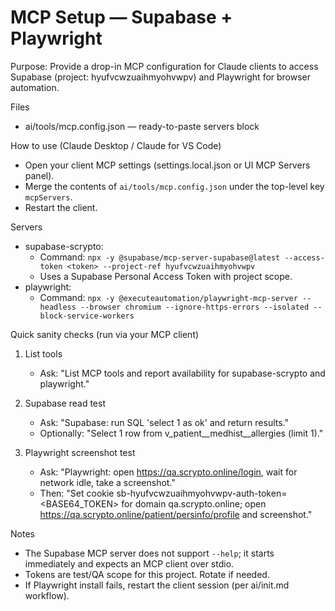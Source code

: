 # MCP Setup — Supabase + Playwright

Purpose: Provide a drop-in MCP configuration for Claude clients to access Supabase (project: hyufvcwzuaihmyohvwpv) and Playwright for browser automation.

Files
- ai/tools/mcp.config.json — ready-to-paste servers block

How to use (Claude Desktop / Claude for VS Code)
- Open your client MCP settings (settings.local.json or UI MCP Servers panel).
- Merge the contents of `ai/tools/mcp.config.json` under the top-level key `mcpServers`.
- Restart the client.

Servers
- supabase-scrypto:
  - Command: `npx -y @supabase/mcp-server-supabase@latest --access-token <token> --project-ref hyufvcwzuaihmyohvwpv`
  - Uses a Supabase Personal Access Token with project scope.
- playwright:
  - Command: `npx -y @executeautomation/playwright-mcp-server --headless --browser chromium --ignore-https-errors --isolated --block-service-workers`

Quick sanity checks (run via your MCP client)
1) List tools
   - Ask: "List MCP tools and report availability for supabase-scrypto and playwright."

2) Supabase read test
   - Ask: "Supabase: run SQL 'select 1 as ok' and return results."
   - Optionally: "Select 1 row from v_patient__medhist__allergies (limit 1)."

3) Playwright screenshot test
   - Ask: "Playwright: open https://qa.scrypto.online/login, wait for network idle, take a screenshot."
   - Then: "Set cookie sb-hyufvcwzuaihmyohvwpv-auth-token=<BASE64_TOKEN> for domain qa.scrypto.online; open https://qa.scrypto.online/patient/persinfo/profile and screenshot."

Notes
- The Supabase MCP server does not support `--help`; it starts immediately and expects an MCP client over stdio.
- Tokens are test/QA scope for this project. Rotate if needed.
- If Playwright install fails, restart the client session (per ai/init.md workflow).
